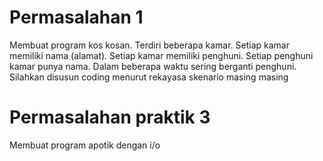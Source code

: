 # Permasalahan 1
Membuat program kos kosan. Terdiri beberapa kamar. Setiap kamar memiliki nama (alamat). Setiap kamar memiliki penghuni. Setiap penghuni kamar punya nama. Dalam beberapa waktu sering berganti penghuni. Silahkan disusun coding menurut rekayasa skenario masing masing

# Permasalahan praktik 3
Membuat program apotik dengan i/o
